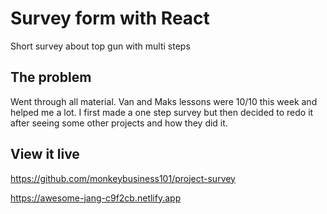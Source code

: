 # Survey form with React

Short survey about top gun with multi steps

## The problem

Went through all material. Van and Maks lessons were 10/10 this week and helped me a lot. I first made a one step survey but then decided to redo it after seeing some other projects and how they did it.

## View it live
https://github.com/monkeybusiness101/project-survey

https://awesome-jang-c9f2cb.netlify.app